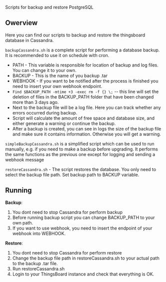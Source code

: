 Scripts for backup and restore PostgreSQL


## Owerview

Here you can find our scripts to backup and restore the thingsboard database in Cassandra. 

`backupCassandra.sh` is a complete script for performing a database backup. It is recommended to use it on schedule with cron. 

- PATH - This variable is responsible for location of backup and log files. You can change it to your own.
- BACKUP - This is the name of you backup .tar
- WEBHOOK - If you want to be notified after the process is finished you need to insert your own webhook endpoint.
- `Find $BACKUP_PATH -mtime +3 -exec rm -f {} \;` -- this line will set the deletion of files in the BACKUP_PATH folder that have been changed more than 3 days ago. 
- Next to the backup file will be a log file. Here you can track whether any errors occurred during backup.
- Script will calculate the amount of free space and database size, and either generate a warning or continue the backup.
- After a backup is created, you can see in logs the size of the backup file and make sure it contains information. Otherwise you will get a warning.

`simpleBackupCassandra.sh` is a simplified script which can be used to run manually, e.g. if you need to make a backup before upgrading. It performs the same functions as the previous one except for logging and sending a webhook message 

`restoreCassandra.sh` - The script restores the database. You only need to select the backup file path. Set backup path to BACKUP variable.

## Running

 **Backup**:                                                
1. You dont need to stop Cassandra for perform backup
2. Before running backup script you can change BACKUP_PATH to your own path.
3. If you want to use webhook, you need to insert the endpoint of your webhook into WEBHOOK.

 **Restore**:
1. You dont need to stop Cassandra for perform restore
2. Change the backup file path in restoreCassandra.sh to your actual path to the backup .tar file.
3. Run restoreCassandra.sh
4. Login to your ThingsBoard instance and check that everything is OK.